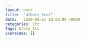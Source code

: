 ```yaml
---
layout: post
title:  "others_test"
date:   2020-08-23 10:00:00 +0000
categories: Etc
Tags: Story Etc
SceneCode: []
---
```

